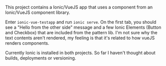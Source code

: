 This project contains a Ionic/VueJS app that uses a component from an Ionic/VueJS component library.

Enter `ionic-vue-testapp` and run `ionic serve`. On the first tab, you should see a "Hello from the other side" message and a few Ionic Elements (Button and Checkbox) that are included from the pattern lib. I'm not sure why the text contents aren't rendered, my feeling is that it's related to how vueJS renders components.

Currently Ionic is installed in both projects. So far I haven't thought about builds, deployments or versioning.
